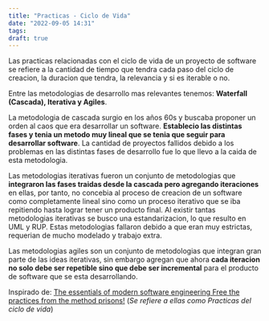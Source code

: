 ```yaml
---
title: "Practicas - Ciclo de Vida"
date: "2022-09-05 14:31"
tags: 
draft: true
---
```

Las practicas relacionadas con el ciclo de vida de un proyecto de software se refiere a la cantidad de tiempo que tendra cada paso del ciclo de creacion, la duracion que tendra, la relevancia y si es iterable o no.

Entre las metodologias de desarrollo mas relevantes tenemos: **Waterfall (Cascada), Iterativa y Agiles**.

La metodologia de cascada surgio en los años 60s y buscaba proponer un orden al caos que era desarrollar un software. **Establecio las distintas fases y tenia un metodo muy lineal que se tenia que seguir para desarrollar software**. La cantidad de proyectos fallidos debido a los problemas en las distintas fases de desarrollo fue lo que llevo a la caida de esta metodologia.

Las metodologias iterativas fueron un conjunto de metodologias que **integraron las fases traidas desde la cascada pero agregando iteraciones** en ellas, por tanto, no concebia al proceso de creacion de un software como completamente lineal sino como un proceso iterativo que se iba repitiendo hasta lograr tener un producto final. Al existir tantas metodologias iterativas se busco una estandarizacion, lo que resulto en UML y RUP. Estas metodologias fallaron debido a que eran muy estrictas, requerian de mucho modelado y trabajo extra.

Las metodologias agiles son un conjunto de metodologias que integran gran parte de las ideas iterativas, sin embargo agregan que ahora **cada iteracion no solo debe ser repetible sino que debe ser incremental** para el producto de software que se esta desarrollando.

Inspirado de: [The essentials of modern software engineering Free the practices from the method prisons!](content/The%20essentials%20of%20modern%20software%20engineering%20Free%20the%20practices%20from%20the%20method%20prisons!.md) (*Se refiere a ellas como Practicas del ciclo de vida*)